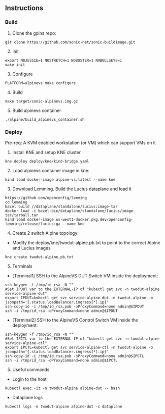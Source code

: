## Instructions

### Build
1. Clone the gpins repo:
```
git clone https://github.com/sonic-net/sonic-buildimage.git
```
2. Init
```
export NOJESSIE=1 NOSTRETCH=1 NOBUSTER=1 NOBULLSEYE=1
make init
```
3. Configure
```
PLATFORM=alpinevs make configure
```
4. Build
```
make target/sonic-alpinevs.img.gz
```
5. Build alpinevs container
```
./alpine/build_alpinevs_container.sh
```
### Deploy

Pre-req:
A KVM enabled workstation (or VM) which can support VMs on it

1. Install KNE and setup KNE cluster
```
kne deploy deploy/kne/kind-bridge.yaml
```
2. Load alpinevs container image in kne:
```
kind load docker-image alpine-vs:latest --name kne
```
3. Download Lemming. Build the Lucius dataplane and load it
```
https://github.com/openconfig/lemming
cd lemming
bazel build //dataplane/standalone/lucius:image-tar
docker load -i bazel-bin/dataplane/standalone/lucius/image-tar/tarball.tar
kind load docker-image us-west1-docker.pkg.dev/openconfig-lemming/release/lucius:ga --name kne

```
4. Create 2 switch Alpine topology:

- Modify the deploy/kne/twodut-alpine.pb.txt to point to the correct Alpine and Lucius images
```
kne create twodut-alpine.pb.txt
```
5. Terminals

- [Terminal1] SSH to the AlpineVS DUT Switch VM inside the deployment:
```
ssh-keygen -f /tmp/id_rsa -N ""
#Set IPDUT var to the EXTERNAL-IP of "kubectl get svc -n twodut-alpine service-alpine-dut"
export IPDUT=kubectl get svc service-alpine-dut -n twodut-alpine -o jsonpath='{.status.loadBalancer.ingress[*].ip}'
ssh-copy-id -i /tmp/id_rsa.pub -oProxyCommand=none admin@$IPDUT
ssh -i /tmp/id_rsa -oProxyCommand=none admin@$IPDUT
```
- [Terminal2] SSH to the AlpineVS Control Switch VM inside the deployment:
```
ssh-keygen -f /tmp/id_rsa -N ""
#Set IPCTL var to the EXTERNAL-IP of "kubectl get svc -n twodut-alpine service-alpine-ctl"
export IPCTL=kubectl get svc service-alpine-ctl -n twodut-alpine -o jsonpath='{.status.loadBalancer.ingress[*].ip}'
ssh-copy-id -i /tmp/id_rsa.pub -oProxyCommand=none admin@$IPCTL
ssh -i /tmp/id_rsa -oProxyCommand=none admin@$IPCTL
```

5. Useful commands

- Login to the host

```
kubectl exec -it -n twodut-alpine alpine-dut -- bash
```

- Dataplane logs
```
kubectl logs -n twodut-alpine alpine-dut -c dataplane
```

